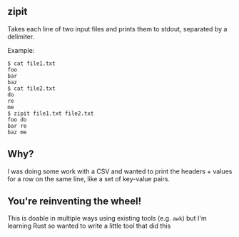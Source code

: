 zipit
-------

Takes each line of two input files and prints them to stdout, separated by a delimiter.

Example:

```
$ cat file1.txt
foo
bar
baz
$ cat file2.txt
do
re
me
$ zipit file1.txt file2.txt
foo do
bar re
baz me
```


Why?
-------

I was doing some work with a CSV and wanted to print the headers + values for a row on the same line, like a set of key-value pairs. 


You're reinventing the wheel!
-------

This is doable in multiple ways using existing tools (e.g. `awk`) but I'm learning Rust so wanted to write a little tool that did this

